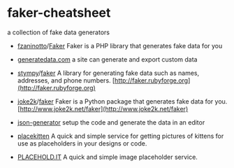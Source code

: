 faker-cheatsheet
================

a collection of fake data generators


* [fzaninotto](https://github.com/fzaninotto)/[Faker](https://github.com/fzaninotto/Faker)
Faker is a PHP library that generates fake data for you

* [generatedata.com](http://www.generatedata.com/)
a site can generate and export custom data

* [stympy](https://github.com/stympy)/[faker](https://github.com/stympy/faker)
A library for generating fake data such as names, addresses, and phone numbers. 
[http://faker.rubyforge.org](http://faker.rubyforge.org)

* [joke2k](https://github.com/joke2k)/[faker](https://github.com/joke2k/faker)
Faker is a Python package that generates fake data for you. 
[http://www.joke2k.net/faker](http://www.joke2k.net/faker)

* [json-generator](http://www.json-generator.com/)
setup the code and generate the data in an editor

* [placekitten](http://placekitten.com/)
A quick and simple service for getting pictures of kittens for use as placeholders in your designs or code.

* [PLACEHOLD.IT](http://placehold.it/)
A quick and simple image placeholder service.
